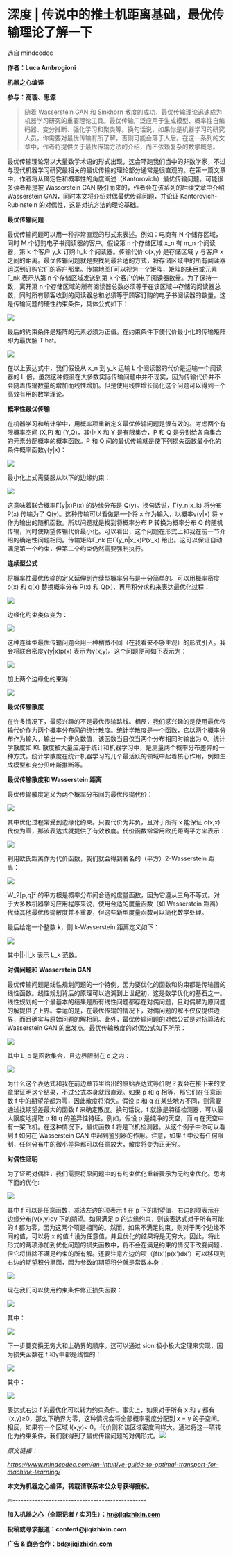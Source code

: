 # 深度 | 传说中的推土机距离基础，最优传输理论了解一下

选自 mindcodec

**作者：Luca Ambrogioni**

**机器之心编译**

**参与：高璇、思源**

> 随着 Wasserstein GAN 和 Sinkhorn 散度的成功，最优传输理论迅速成为机器学习研究的重要理论工具。最优传输广泛应用于生成模型、概率性自编码器、变分推断、强化学习和聚类等。换句话说，如果你是机器学习的研究人员，你需要对最优传输有所了解，否则可能会落于人后。在这一系列的文章中，作者将提供关于最优传输方法的介绍，而不依赖复杂的数学概念。

最优传输理论常以大量数学术语的形式出现，这会吓跑我们当中的非数学家，不过与现代机器学习研究最相关的最优传输的理论部分通常是很直观的。在第一篇文章中，作者将从确定性和概率性的角度阐述（Kantorovich）最优传输问题。可能很多读者都是被 Wasserstein GAN 吸引而来的，作者会在该系列的后续文章中介绍 Wasserstein GAN，同时本文将介绍对偶最优传输问题，并论证 Kantorovich-Rubinstein 的对偶性，这是对抗方法的理论基础。

**最优传输问题**

最优传输问题可以用一种非常直观的形式来表述。例如：电商有 N 个储存区域，同时 M 个订购电子书阅读器的客户。假设第 n 个存储区域 x_n 有 m_n 个阅读器，第 k 个客户 y_k 订购 h_k 个阅读器。传输代价 c(x,y) 是存储区域 y 与客户 x 之间的距离。最优传输问题就是要找到最合适的方式，将存储区域中的所有阅读器运送到订购它们的客户那里。传输地图Γ可以视为一个矩阵，矩阵的条目或元素Γ_nk 表示从第 n 个存储区域发送到第 k 个客户的电子阅读器数量。为了保持一致，离开第 n 个存储区域的所有阅读器总数必须等于在该区域中存储的阅读器总数，同时所有顾客收到的阅读器总和必须等于顾客订购的电子书阅读器的数量。这是传输问题的硬性约束条件，具体公式如下：

![](img/85821f5358e50a93fc317a54d28516aa-fs8.png)

最后的约束条件是矩阵的元素必须为正值。在约束条件下使代价最小化的传输矩阵即为最优解 T hat。

![](img/245ab23ebe1f8987946ebad9780214f7-fs8.png)

在以上表达式中，我们假设从 x_n 到 y_k 运输 L 个阅读器的代价是运输一个阅读器的 L 倍。虽然这种假设在大多数实际传输问题中并不现实，因为传输代价并不会随着传输数量的增加而线性增加。但是使用线性增长简化这个问题可以得到一个高效有用的数学理论。

**概率性最优传输**

在机器学习和统计学中，用概率项重新定义最优传输问题是很有效的。考虑两个有限概率空间 (X,P) 和 (Y,Q)，其中 X 和 Y 是有限集合，P 和 Q 是分别给各自集合的元素分配概率的概率函数。P 和 Q 间的最优传输就是使下列损失函数最小化的条件概率函数γ(y|x)：

![](img/37dd26c8c6ab32c4b7790798403c8abe-fs8.png)

最小化上式需要服从以下的边缘约束：

![](img/1da45594a8e6d088c50dc4e62202bfa0-fs8.png)

这意味着联合概率Γ(y|x)P(x) 的边缘分布是 Q(y)。换句话说，Γ(y_n|x_k) 将分布 P(x) 传输为了 Q(y)。这种传输可以看做是一个将 x 作为输入，以概率γ(y|x) 将 y 作为输出的随机函数。所以问题就是找到将概率分布 P 转换为概率分布 Q 的随机传输，同时使期望传输代价最小化。可以看出，这个问题在形式上和我在前一节介绍的确定性问题相同。传输矩阵Γ_nk 由Γ(y_n|x_k)P(x_k) 给出。这可以保证自动满足第一个约束，但第二个约束仍然需要强制执行。

**连续型公式**

将概率性最优传输的定义延伸到连续型概率分布是十分简单的。可以用概率密度 p(x) 和 q(x) 替换概率分布 P(x) 和 Q(x)，再用积分求和来表达最优化过程：

![](img/e32445c9b3fe82eacc26e54b23fac2af-fs8.png)

边缘化约束类似变为：

![](img/f33e3591e8af636b629778e2a469aa03-fs8.png)

这种连续型最优传输问题会用一种稍微不同（在我看来不够主观）的形式引入。我会将联合密度γ(y|x)p(x) 表示为γ(x,y)。这个问题便可如下表示为：

![](img/9a5acb91f27fe92c5ec1f882a2e8a17e-fs8.png)

加上两个边缘化约束得：

![](img/7a5423061c4394b92595410c789a6cdd-fs8.png)

**最优传输散度**

在许多情况下，最感兴趣的不是最优传输路线。相反，我们感兴趣的是使用最优传输代价作为两个概率分布间的统计散度。统计学散度是一个函数，它以两个概率分布作为输入，输出一个非负数值，该函数当且仅当两个分布相同时输出为 0。统计学散度如 KL 散度被大量应用于统计和机器学习中，是测量两个概率分布差异的一种方式。统计学散度在统计机器学习的几个最活跃的领域中起着核心作用，例如生成模型和变分贝叶斯推断等。

**最优传输散度和 Wasserstein 距离**

最优传输散度定义为两个概率分布间的最优传输代价：

![](img/f6b2f515040216efa494744ccef92de7-fs8.png)

其中优化过程常受到边缘化约束。只要代价为非负，且对于所有 x 能保证 c(x,x) 代价为零，那该表达式就提供了有效散度。代价函数常常用欧氏距离平方来表示：

![](img/d753ef255d780bbc017aa49623d4e0e7-fs8.png)

利用欧氏距离作为代价函数，我们就会得到著名的（平方）2-Wasserstein 距离：

![](img/608e6575eeabde21c40b9c43f5f1eae2-fs8.png)

W_2[p,q]² 的平方根是概率分布间合适的度量函数，因为它遵从三角不等式。对于大多数机器学习应用程序来说，使用合适的度量函数（如 Wasserstein 距离）代替其他最优传输散度并不重要，但这些新型度量函数可以简化数学处理。

最后给定一个整数 k，则 k-Wasserstein 距离定义如下：

![](img/f02620f8918a007fd3932033a6c9fe40-fs8.png)

其中||·||_k 表示 L_k 范数。

**对偶问题和 Wasserstein GAN**

最优传输问题是线性规划问题的一个特例，因为要优化的函数和约束都是传输图的线性函数。线性规划背后的原理可以追溯到上世纪初，这是数学优化的基石之一。线性规划的一个最基本的结果是所有线性问题都存在对偶问题，且对偶解为原问题的解提供了上界。幸运的是，在最优传输的情况下，对偶问题的解不仅仅提供边界，而且确实与原始问题的解相同。此外，最优传输问题的对偶公式是对抗算法和 Wasserstein GAN 的出发点。最优传输散度的对偶公式如下所示：

![](img/731ce2ff3991c0b15557ee701a546165-fs8.png)

其中 L_c 是函数集合，且边界限制在 c 之内：

![](img/f309a08ec3780f21505baf80d62e50ca-fs8.png)

为什么这个表达式和我在前边章节里给出的原始表达式等价呢？我会在接下来的文章里证明这个结果，不过公式本身就很直观。如果 p 和 q 相等，那它们在任意函数 f 中的期望差都为零，因此散度将消失。假设 p 和 q 在某些地方不同，则需要通过找期望差最大的函数 f 来确定散度。换句话说，f 就像是特征检测器，可以最大限度地提取 p 和 q 的差异性特征。例如，假设 p 是纯净的天空，而 q 在天空中有一架飞机。在这种情况下，最优函数 f 将是飞机检测器。从这个例子中你可以看到 f 如何在 Wasserstein GAN 中起到鉴别器的作用。注意，如果 f 中没有任何限制，任何分布中的微小差异都可以任意放大，散度将变为正无穷。

**对偶性证明**

为了证明对偶性，我们需要将原问题中的有约束优化重新表示为无约束优化。思考下面的优化:

![](img/eec2c92141ca520282d161e0e2ea9cab-fs8.png)

其中 f 可以是任意函数，减法左边的项表示 f 在 p 下的期望值，右边的项表示在边缘分布∫γ(x,y)dy 下的期望。如果满足 p 的边缘约束，则该表达式对于所有可能的 f 都为零，因为这两个项是相同的。然而，如果不满足约束，则对于两个边缘不同的值，可以将 x 的值 f 设为任意值，并且优化的结果将是无穷大。因此，将此形式的两项添加到优化问题的损失函数中，将不会在满足约束的情况下改变问题，但它将排除不满足约束的所有解。还要注意左边的项（∫f(x')p(x')dx'）可以移项到右边的期望积分里面，因为参数的期望积分就是常数本身：

![](img/d2742081c69f066749db319987f3e515-fs8.png)

现在我们可以使用约束条件修正损失函数：

![](img/61cdd0b69bf35fee08989d94682e50b1-fs8.png)

其中：

![](img/51511067f6c13987e9ad9bcf6716f20b-fs8.png)

下一步要交换无穷大和上确界的顺序。这可以通过 sion 极小极大定理来实现，因为损失函数在 f 和γ中都是线性的：

![](img/51e9158924b2def4993fdab51c6125bf-fs8.png)

其中：

![](img/bbaa715c9c970e1a6276908327594310-fs8.png)

表达式右边 f 的最优化可以转为约束条件。事实上，如果对于所有 x 和 y 都有 l(x,y)≥0，那么下确界为零，这种情况会将全部概率密度分配到 x = y 的子空间。相反，如果有一个区域 l(x,y)< 0，代价则和该区域密度同样大。通过将这一项转化为约束条件，我们就得到了最优传输问题的对偶形式。![](img/2d1c94eb4a4ba15f356c96c72092e02b-fs8.png)

*原文链接：*

*https://www.mindcodec.com/an-intuitive-guide-to-optimal-transport-for-machine-learning/*

****本文为机器之心编译，**转载请联系本公众号获得授权****。**

✄------------------------------------------------

**加入机器之心（全职记者 / 实习生）：hr@jiqizhixin.com**

**投稿或寻求报道：**content**@jiqizhixin.com**

**广告 & 商务合作：bd@jiqizhixin.com**